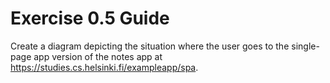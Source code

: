 # Exercise 0.5 Guide

Create a diagram depicting the situation where the user goes to the single-page app version of the notes app at https://studies.cs.helsinki.fi/exampleapp/spa.
